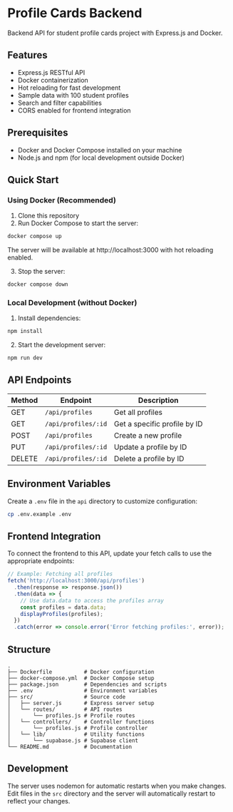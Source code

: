 # Profile Cards Backend

Backend API for student profile cards project with Express.js and Docker.

## Features

- Express.js RESTful API
- Docker containerization
- Hot reloading for fast development
- Sample data with 100 student profiles
- Search and filter capabilities
- CORS enabled for frontend integration

## Prerequisites

- Docker and Docker Compose installed on your machine
- Node.js and npm (for local development outside Docker)

## Quick Start

### Using Docker (Recommended)

1. Clone this repository
2. Run Docker Compose to start the server:

```bash
docker compose up
```

The server will be available at http://localhost:3000 with hot reloading enabled.

3. Stop the server:

```bash
docker compose down
```

### Local Development (without Docker)

1. Install dependencies:

```bash
npm install
```

2. Start the development server:

```bash
npm run dev
```

## API Endpoints

| Method | Endpoint            | Description                  |
| ------ | ------------------- | ---------------------------- |
| GET    | `/api/profiles`     | Get all profiles             |
| GET    | `/api/profiles/:id` | Get a specific profile by ID |
| POST   | `/api/profiles`     | Create a new profile         |
| PUT    | `/api/profiles/:id` | Update a profile by ID       |
| DELETE | `/api/profiles/:id` | Delete a profile by ID       |

## Environment Variables

Create a `.env` file in the `api` directory to customize configuration:

```bash
cp .env.example .env
```

## Frontend Integration

To connect the frontend to this API, update your fetch calls to use the appropriate endpoints:

```javascript
// Example: Fetching all profiles
fetch('http://localhost:3000/api/profiles')
  .then(response => response.json())
  .then(data => {
    // Use data.data to access the profiles array
    const profiles = data.data;
    displayProfiles(profiles);
  })
  .catch(error => console.error('Error fetching profiles:', error));
```

## Structure

```
.
├── Dockerfile          # Docker configuration
├── docker-compose.yml  # Docker Compose setup
├── package.json        # Dependencies and scripts
├── .env                # Environment variables
├── src/                # Source code
│   ├── server.js       # Express server setup
│   └── routes/         # API routes
│       └── profiles.js # Profile routes
│   └── controllers/    # Controller functions
│       └── profiles.js # Profile controller
│   └── lib/            # Utility functions
│       └── supabase.js # Supabase client
└── README.md           # Documentation
```

## Development

The server uses nodemon for automatic restarts when you make changes. Edit files in the `src` directory and the server will automatically restart to reflect your changes. 